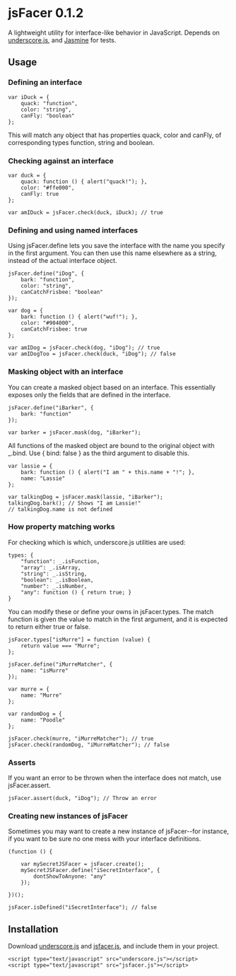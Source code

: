 jsFacer 0.1.2
=============

A lightweight utility for interface-like behavior in JavaScript. Depends on [underscore.js](http://documentcloud.github.com/underscore/), and [Jasmine](http://pivotal.github.com/jasmine/) for tests.


Usage
-----


### Defining an interface

    var iDuck = {
        quack: "function",
        color: "string",
        canFly: "boolean"
    };

This will match any object that has properties quack, color and canFly, of corresponding types function, string and boolean.


### Checking against an interface

    var duck = {
        quack: function () { alert("quack!"); },
        color: "#ffe000",
        canFly: true
    };

    var amIDuck = jsFacer.check(duck, iDuck); // true


### Defining and using named interfaces

Using jsFacer.define lets you save the interface with the name you specify in the first argument. You can then use this name elsewhere as a string, instead of the actual interface object.

    jsFacer.define("iDog", {
        bark: "function",
        color: "string",
        canCatchFrisbee: "boolean"
    });

    var dog = {
        bark: function () { alert("wuf!"); },
        color: "#904000",
        canCatchFrisbee: true
    };

    var amIDog = jsFacer.check(dog, "iDog"); // true
    var amIDogToo = jsFacer.check(duck, "iDog"); // false


### Masking object with an interface

You can create a masked object based on an interface. This essentially exposes only the fields that are defined in the interface.

    jsFacer.define("iBarker", {
        bark: "function"
    });

    var barker = jsFacer.mask(dog, "iBarker");

All functions of the masked object are bound to the original object with _.bind. Use { bind: false } as the third argument to disable this.

    var lassie = {
        bark: function () { alert("I am " + this.name + "!"; },
        name: "Lassie"
    };

    var talkingDog = jsFacer.mask(lassie, "iBarker");
    talkingDog.bark(); // Shows "I am Lassie!"
    // talkingDog.name is not defined


### How property matching works

For checking which is which, underscore.js utilities are used:

    types: {
        "function": _.isFunction,
        "array": _.isArray,
        "string": _.isString,
        "boolean": _.isBoolean,
        "number": _.isNumber,
        "any": function () { return true; }
    }

You can modify these or define your owns in jsFacer.types. The match function is given the value to match in the first argument, and it is expected to return either true or false.

    jsFacer.types["isMurre"] = function (value) {
        return value === "Murre";
    };

    jsFacer.define("iMurreMatcher", {
        name: "isMurre"
    });

    var murre = {
        name: "Murre"
    };

    var randomDog = {
        name: "Poodle"
    };

    jsFacer.check(murre, "iMurreMatcher"); // true
    jsFacer.check(randomDog, "iMurreMatcher"); // false


### Asserts

If you want an error to be thrown when the interface does not match, use jsFacer.assert.

    jsFacer.assert(duck, "iDog"); // Throw an error


### Creating new instances of jsFacer

Sometimes you may want to create a new instance of jsFacer--for instance, if you want to be sure no one mess with your interface definitions.

    (function () {

        var mySecretJSFacer = jsFacer.create();
        mySecretJSFacer.define("iSecretInterface", {
            dontShowToAnyone: "any"
        });

    })();

    jsFacer.isDefined("iSecretInterface"); // false


Installation
------------

Download [underscore.js](http://documentcloud.github.com/underscore/) and [jsfacer.js](https://github.com/downloads/tehmou/jsFacer/jsfacer-0.1.1.js), and include them in your project.

    <script type="text/javascript" src="underscore.js"></script>
    <script type="text/javascript" src="jsfacer.js"></script>
